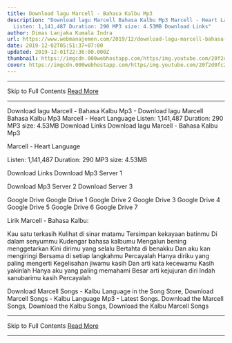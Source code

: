 ```yaml
---
title: Download lagu Marcell - Bahasa Kalbu Mp3
description: "Download lagu Marcell Bahasa Kalbu Mp3 Marcell - Heart Language
  Listen: 1,141,487 Duration: 290 MP3 size: 4.53MB Download Links"
author: Dimas Lanjaka Kumala Indra
url: https://www.webmanajemen.com/2019/12/download-lagu-marcell-bahasa-kalbu-mp3.html
date: 2019-12-02T05:51:37+07:00
updated: 2019-12-01T22:36:00.000Z
thumbnail: https://imgcdn.000webhostapp.com/https/img.youtube.com/20f2d0fc26582ba72ca0f3a70d775582.jpeg
cover: https://imgcdn.000webhostapp.com/https/img.youtube.com/20f2d0fc26582ba72ca0f3a70d775582.jpeg
---
```


<hr/> Skip to Full Contents <a href="https://www.webmanajemen.com/2019/12/download-lagu-marcell-bahasa-kalbu-mp3.html" rel="follow" class="button" id="read-more">Read More</a> <hr/> Download lagu Marcell - Bahasa Kalbu Mp3 - Download lagu Marcell Bahasa Kalbu Mp3 Marcell - Heart Language Listen: 1,141,487 Duration: 290 MP3 size: 4.53MB Download Links Download lagu Marcell - Bahasa Kalbu Mp3

  Marcell - Heart Language 

  Listen: 1,141,487 
  Duration: 290 
  MP3 size: 4.53MB 

  Download Links 
  Download Mp3 Server 1 

  Download Mp3 Server 2 
  Download Server 3 


  Google Drive   Google Drive 1 
  Google Drive 2 
  Google Drive 3 
  Google Drive 4 
  Google Drive 5 
  Google Drive 6 
  Google Drive 7 


                             
Lirik Marcell - Bahasa Kalbu:
                             
 Kau satu terkasih 
 Kulihat di sinar matamu 
 Tersimpan kekayaan batinmu 
 Di dalam senyummu 
 Kudengar bahasa kalbumu 
 Mengalun bening menggetarkan 
 Kini dirimu yang selalu 
 Bertahta di benakku 
 Dan aku kan mengiringi 
 Bersama di setiap langkahmu 
 Percayalah 
 Hanya diriku yang paling mengerti 
 Kegelisahan jiwamu kasih 
 Dan arti kata kecewamu 
 Kasih yakinlah 
 Hanya aku yang paling memahami 
 Besar arti kejujuran diri 
 Indah sanubarimu kasih 
 Percayalah 
                         
  Download Marcell Songs - Kalbu Language in the Song Store, Download Marcell Songs - Kalbu Language Mp3 - Latest Songs.  Download the Marcell Songs, Download the Kalbu Songs, Download the Kalbu Marcell Songs <hr/> Skip to Full Contents <a href="https://www.webmanajemen.com/2019/12/download-lagu-marcell-bahasa-kalbu-mp3.html" rel="follow" class="button" id="read-more">Read More</a> <hr/>